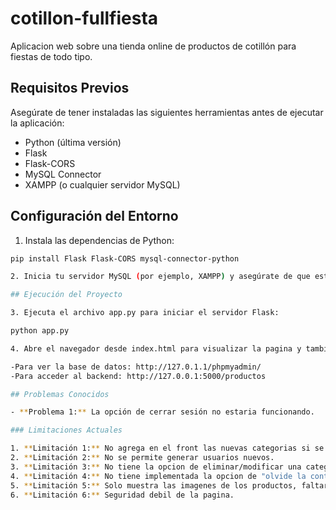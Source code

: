 # cotillon-fullfiesta

Aplicacion web sobre una tienda online de productos de cotillón para fiestas de todo tipo.

## Requisitos Previos

Asegúrate de tener instaladas las siguientes herramientas antes de ejecutar la aplicación:

- Python (última versión)
- Flask
- Flask-CORS
- MySQL Connector
- XAMPP (o cualquier servidor MySQL)

## Configuración del Entorno

1. Instala las dependencias de Python:

```bash
pip install Flask Flask-CORS mysql-connector-python

2. Inicia tu servidor MySQL (por ejemplo, XAMPP) y asegúrate de que esté en ejecución.

## Ejecución del Proyecto

3. Ejecuta el archivo app.py para iniciar el servidor Flask:

python app.py

4. Abre el navegador desde index.html para visualizar la pagina y tambien visita:

-Para ver la base de datos: http://127.0.1.1/phpmyadmin/
-Para acceder al backend: http://127.0.0.1:5000/productos

## Problemas Conocidos

- **Problema 1:** La opción de cerrar sesión no estaria funcionando.

### Limitaciones Actuales

1. **Limitación 1:** No agrega en el front las nuevas categorias si se ingresaran, solo esta limitada para Adornos, Disfraces y Accesorios.
2. **Limitación 2:** No se permite generar usuarios nuevos.
3. **Limitación 3:** No tiene la opcion de eliminar/modificar una categoria.
4. **Limitación 4:** No tiene implementada la opcion de "olvide la contraseña" en el login.
5. **Limitación 5:** Solo muestra las imagenes de los productos, faltaria poner precioc stock, etc.
6. **Limitación 6:** Seguridad debil de la pagina.
